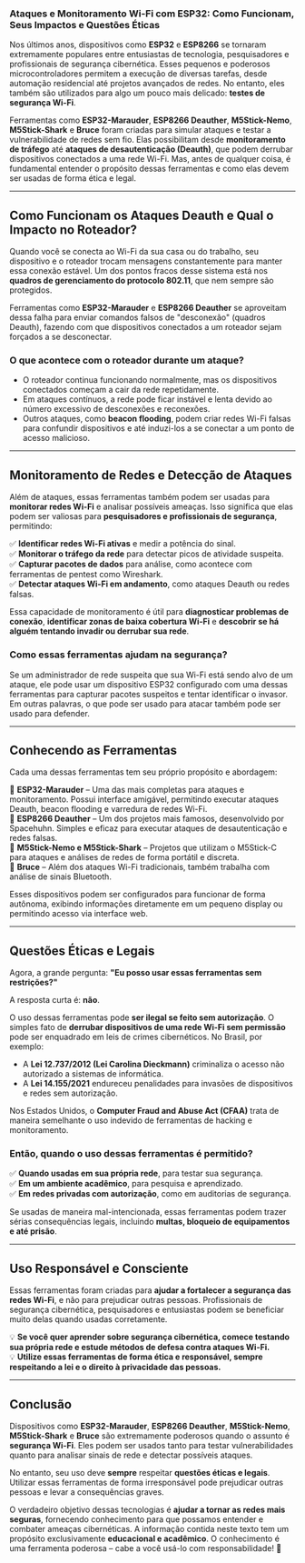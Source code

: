 ### **Ataques e Monitoramento Wi-Fi com ESP32: Como Funcionam, Seus Impactos e Questões Éticas**

Nos últimos anos, dispositivos como **ESP32** e **ESP8266** se tornaram extremamente populares entre entusiastas de tecnologia, pesquisadores e profissionais de segurança cibernética. Esses pequenos e poderosos microcontroladores permitem a execução de diversas tarefas, desde automação residencial até projetos avançados de redes. No entanto, eles também são utilizados para algo um pouco mais delicado: **testes de segurança Wi-Fi**.

Ferramentas como **ESP32-Marauder**, **ESP8266 Deauther**, **M5Stick-Nemo**, **M5Stick-Shark** e **Bruce** foram criadas para simular ataques e testar a vulnerabilidade de redes sem fio. Elas possibilitam desde **monitoramento de tráfego** até **ataques de desautenticação (Deauth)**, que podem derrubar dispositivos conectados a uma rede Wi-Fi. Mas, antes de qualquer coisa, é fundamental entender o propósito dessas ferramentas e como elas devem ser usadas de forma ética e legal.

---

## **Como Funcionam os Ataques Deauth e Qual o Impacto no Roteador?** 

Quando você se conecta ao Wi-Fi da sua casa ou do trabalho, seu dispositivo e o roteador trocam mensagens constantemente para manter essa conexão estável. Um dos pontos fracos desse sistema está nos **quadros de gerenciamento do protocolo 802.11**, que nem sempre são protegidos. 

Ferramentas como **ESP32-Marauder** e **ESP8266 Deauther** se aproveitam dessa falha para enviar comandos falsos de "desconexão" (quadros Deauth), fazendo com que dispositivos conectados a um roteador sejam forçados a se desconectar.

### **O que acontece com o roteador durante um ataque?**
- O roteador continua funcionando normalmente, mas os dispositivos conectados começam a cair da rede repetidamente.
- Em ataques contínuos, a rede pode ficar instável e lenta devido ao número excessivo de desconexões e reconexões.
- Outros ataques, como **beacon flooding**, podem criar redes Wi-Fi falsas para confundir dispositivos e até induzi-los a se conectar a um ponto de acesso malicioso.

---

## **Monitoramento de Redes e Detecção de Ataques**

Além de ataques, essas ferramentas também podem ser usadas para **monitorar redes Wi-Fi** e analisar possíveis ameaças. Isso significa que elas podem ser valiosas para **pesquisadores e profissionais de segurança**, permitindo:

✅ **Identificar redes Wi-Fi ativas** e medir a potência do sinal.  
✅ **Monitorar o tráfego da rede** para detectar picos de atividade suspeita.  
✅ **Capturar pacotes de dados** para análise, como acontece com ferramentas de pentest como Wireshark.  
✅ **Detectar ataques Wi-Fi em andamento**, como ataques Deauth ou redes falsas.  

Essa capacidade de monitoramento é útil para **diagnosticar problemas de conexão**, **identificar zonas de baixa cobertura Wi-Fi** e **descobrir se há alguém tentando invadir ou derrubar sua rede**.

### **Como essas ferramentas ajudam na segurança?**
Se um administrador de rede suspeita que sua Wi-Fi está sendo alvo de um ataque, ele pode usar um dispositivo ESP32 configurado com uma dessas ferramentas para capturar pacotes suspeitos e tentar identificar o invasor. Em outras palavras, o que pode ser usado para atacar também pode ser usado para defender.

---

## **Conhecendo as Ferramentas**

Cada uma dessas ferramentas tem seu próprio propósito e abordagem:

🔹 **ESP32-Marauder** – Uma das mais completas para ataques e monitoramento. Possui interface amigável, permitindo executar ataques Deauth, beacon flooding e varredura de redes Wi-Fi.  
🔹 **ESP8266 Deauther** – Um dos projetos mais famosos, desenvolvido por Spacehuhn. Simples e eficaz para executar ataques de desautenticação e redes falsas.  
🔹 **M5Stick-Nemo e M5Stick-Shark** – Projetos que utilizam o M5Stick-C para ataques e análises de redes de forma portátil e discreta.  
🔹 **Bruce** – Além dos ataques Wi-Fi tradicionais, também trabalha com análise de sinais Bluetooth.  

Esses dispositivos podem ser configurados para funcionar de forma autônoma, exibindo informações diretamente em um pequeno display ou permitindo acesso via interface web.

---

## **Questões Éticas e Legais**

Agora, a grande pergunta: **"Eu posso usar essas ferramentas sem restrições?"**  

A resposta curta é: **não**.  

O uso dessas ferramentas pode **ser ilegal se feito sem autorização**. O simples fato de **derrubar dispositivos de uma rede Wi-Fi sem permissão** pode ser enquadrado em leis de crimes cibernéticos. No Brasil, por exemplo:
- A **Lei 12.737/2012 (Lei Carolina Dieckmann)** criminaliza o acesso não autorizado a sistemas de informática.
- A **Lei 14.155/2021** endureceu penalidades para invasões de dispositivos e redes sem autorização.

Nos Estados Unidos, o **Computer Fraud and Abuse Act (CFAA)** trata de maneira semelhante o uso indevido de ferramentas de hacking e monitoramento.

### **Então, quando o uso dessas ferramentas é permitido?**
✅ **Quando usadas em sua própria rede**, para testar sua segurança.  
✅ **Em um ambiente acadêmico**, para pesquisa e aprendizado.  
✅ **Em redes privadas com autorização**, como em auditorias de segurança.  

Se usadas de maneira mal-intencionada, essas ferramentas podem trazer sérias consequências legais, incluindo **multas, bloqueio de equipamentos e até prisão**.

---

## **Uso Responsável e Consciente**

Essas ferramentas foram criadas para **ajudar a fortalecer a segurança das redes Wi-Fi**, e não para prejudicar outras pessoas. Profissionais de segurança cibernética, pesquisadores e entusiastas podem se beneficiar muito delas quando usadas corretamente.

💡 **Se você quer aprender sobre segurança cibernética, comece testando sua própria rede e estude métodos de defesa contra ataques Wi-Fi.**  
💡 **Utilize essas ferramentas de forma ética e responsável, sempre respeitando a lei e o direito à privacidade das pessoas.**  

---

## **Conclusão**

Dispositivos como **ESP32-Marauder**, **ESP8266 Deauther**, **M5Stick-Nemo**, **M5Stick-Shark** e **Bruce** são extremamente poderosos quando o assunto é **segurança Wi-Fi**. Eles podem ser usados tanto para testar vulnerabilidades quanto para analisar sinais de rede e detectar possíveis ataques.

No entanto, seu uso deve **sempre** respeitar **questões éticas e legais**. Utilizar essas ferramentas de forma irresponsável pode prejudicar outras pessoas e levar a consequências graves.

O verdadeiro objetivo dessas tecnologias é **ajudar a tornar as redes mais seguras**, fornecendo conhecimento para que possamos entender e combater ameaças cibernéticas. A informação contida neste texto tem um propósito exclusivamente **educacional e acadêmico**. O conhecimento é uma ferramenta poderosa – cabe a você usá-lo com responsabilidade! 🚀
